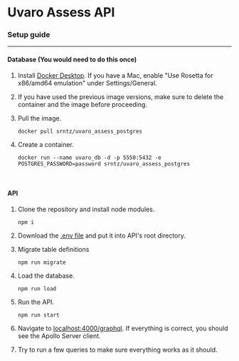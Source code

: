 # Uvaro Assess API

### Setup guide
____

#### Database (You would need to do this once)

1. Install [Docker Desktop](https://docs.docker.com/desktop/). If you have a Mac, enable "Use Rosetta for x86/amd64 emulation" under Settings/General.

2. If you have used the previous image versions, make sure to delete the container and the image before proceeding.

3. Pull the image.
   ```shell
   docker pull srntz/uvaro_assess_postgres
   ```

4. Create a container.
   ```shell
   docker run --name uvaro_db -d -p 5550:5432 -e POSTGRES_PASSWORD=password srntz/uvaro_assess_postgres
   ```
   <br>
   
#### API
1. Clone the repository and install node modules.
    ```
   npm i
   ```
2. Download the [.env file](https://drive.google.com/file/d/1IgLFXX-kruTzaVk52jf0ljgHowZWsmgH/view) and put it into API's root directory.

3. Migrate table definitions
   ```shell
   npm run migrate
   ```

3. Load the database.
   ```shell
   npm run load
   ```

4. Run the API.
    ```
   npm run start
   ```
   
5. Navigate to [localhost:4000/graphql](http://localhost:4000/graphql). If everything is correct, you should see the Apollo Server client.

6. Try to run a few queries to make sure everything works as it should.
